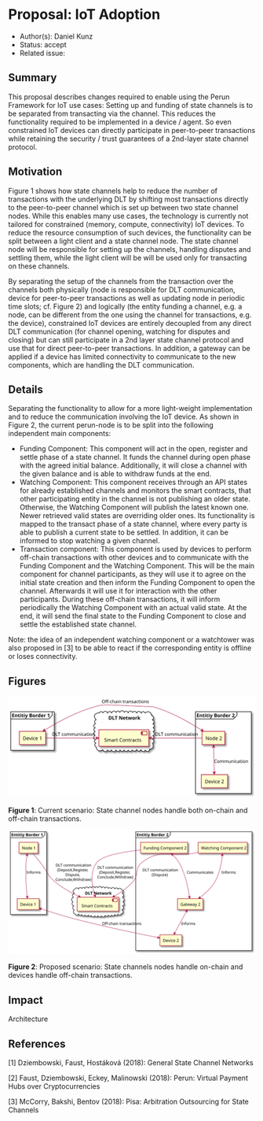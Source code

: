 <!-- This is a template for proposing design changes to the perun project. -->

# Proposal: IoT Adoption

* Author(s): Daniel Kunz<!-- Author, Co-Author -->
* Status: accept
* Related issue: <!-- org-name/project#NNN, org-name/project#NNN. -->

<!-- Use the above format for issues on github and full links for issues on other platforms. -->

## Summary

This proposal describes changes required to enable using the Perun Framework for
IoT use cases: Setting up and funding of state channels is to be separated from
transacting via the channel. This reduces the functionality required to be
implemented in a device / agent. So even constrained IoT devices can directly
participate in peer-to-peer transactions while retaining the security / trust
guarantees of a 2nd-layer state channel protocol.

## Motivation

Figure 1 shows how state channels help to reduce the number of transactions with
the underlying DLT by shifting most transactions directly to the peer-to-peer
channel which is set up between two state channel nodes. While this enables many
use cases, the technology is currently not tailored for constrained (memory,
compute, connectivity) IoT devices. To reduce the resource consumption of such
devices, the functionality can be split between a light client and a state
channel node. The state channel node will be responsible for setting up the
channels, handling disputes and settling them, while the light client will be
will be used only for transacting on these channels.

By separating the setup of the channels from the transaction over the channels
both physically (node is responsible for DLT communication, device for
peer-to-peer transactions as well as updating node in periodic time slots;
cf. Figure 2) and logically (the entity funding a channel, e.g. a node, can be
different from the one using the channel for transactions, e.g. the device),
constrained IoT devices are entirely decoupled from any direct DLT communication
(for channel opening, watching for disputes and closing) but can still
participate in a 2nd layer state channel protocol and use that for direct
peer-to-peer transactions. In addition, a gateway can be applied if a device has
limited connectivity to communicate to the new components, which are handling
the DLT communication.

## Details

Separating the functionality to allow for a more light-weight implementation
and to reduce the communication involving the IoT device. As shown in Figure 2,
the current perun-node is to be split into the following independent main
components:

* Funding Component: This component will act in the open, register and settle
  phase of a state channel. It funds the channel during open phase with the
  agreed initial balance. Additionally, it will close a channel with the given
  balance and is able to withdraw funds at the end.
* Watching Component: This component receives   through an API states for
  already established channels and monitors the smart contracts, that other
  participating entity in the channel is not publishing an older state.
  Otherwise, the Watching Component will publish the latest known one. Newer
  retrieved valid states are overriding older ones. Its functionality is mapped
  to the transact phase of a state channel, where every party is able to publish
  a current state to be settled. In addition, it can be informed to stop
  watching a given channel.
* Transaction component: This component is used by devices to perform off-chain
  transactions with other devices and to communicate with the Funding Component
  and the Watching Component. This will be the main component for channel
  participants, as they will use it to agree on the initial state creation and
  then inform the Funding Component to open the channel. Afterwards it will use
  it for interaction with the other participants. During these off-chain
  transactions, it will inform periodically the Watching Component with an
  actual valid state. At the end, it will send the final state to the Funding
  Component to close and settle the established state channel.

Note: the idea of an independent watching component or a watchtower was also
proposed in [3] to be able to react if the corresponding entity is offline or
loses connectivity.

<!--
## Rationale
-->

<!-- Provide a discussion of alternative approaches and trade offs; advantages
and disadvantages of the specified approach.  -->

## Figures

![Current scenario](003/current-structure.svg)

**Figure 1**: Current scenario: State channel nodes handle both on-chain  and
off-chain transactions.

![Proposed scenario](003/structure.svg)

**Figure 2**: Proposed   scenario: State channels nodes handle on-chain and devices
handle off-chain transactions.

## Impact

<!-- Choose the level of impact this proposal will have: -->

<!-- Minor (Does not impact any existing features) -->
<!-- Major (Breaks one or more existing features) -->
<!-- New Feature (Introduces a functionality) -->
<!-- Architecture (Requires a modification of the architecture) -->

Architecture

<!--
## Implementation
-->

<!-- Provide a description of the implementation aspects. -->
## References

[1] Dziembowski, Faust, Hostáková (2018): General State Channel Networks

[2] Faust, Dziembowski, Eckey, Malinowski (2018): Perun: Virtual Payment Hubs
    over Cryptocurrencies

[3] McCorry, Bakshi, Bentov (2018): Pisa: Arbitration Outsourcing for State
    Channels

